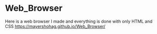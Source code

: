 # Web_Browser
Here is a web browser I made and everything is done with only HTML and CSS
https://mayershohag.github.io/Web_Browser/
